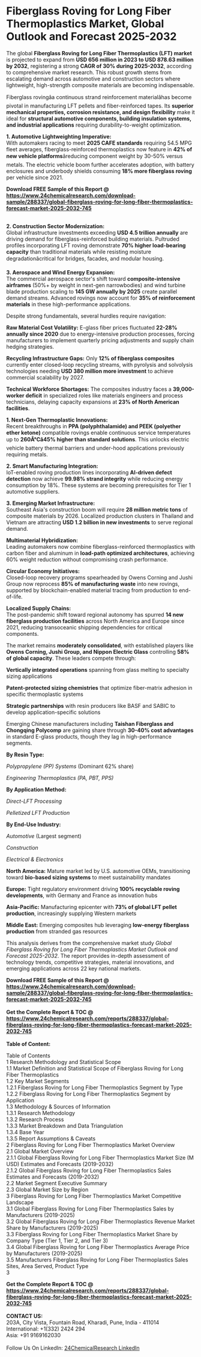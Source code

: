 <h1>Fiberglass Roving for Long Fiber Thermoplastics Market, Global Outlook and Forecast 2025-2032</h1><p>The global <strong>Fiberglass Roving for Long Fiber Thermoplastics (LFT) market</strong> is projected to expand from <strong>USD 656 million in 2023 to USD 878.63 million by 2032</strong>, registering a strong <strong>CAGR of 30% during 2025-2032</strong>, according to comprehensive market research. This robust growth stems from escalating demand across automotive and construction sectors where lightweight, high-strength composite materials are becoming indispensable.</p><p>Fiberglass rovingâa continuous strand reinforcement materialâhas become pivotal in manufacturing LFT pellets and fiber-reinforced tapes. Its <strong>superior mechanical properties, corrosion resistance, and design flexibility</strong> make it ideal for <strong>structural automotive components, building insulation systems, and industrial applications</strong> requiring durability-to-weight optimization.</p><p><strong>1. Automotive Lightweighting Imperative:</strong><br>
With automakers racing to meet <strong>2025 CAFE standards</strong> requiring 54.5 MPG fleet averages, fiberglass-reinforced thermoplastics now feature in <strong>42% of new vehicle platforms</strong>âreducing component weight by 30-50% versus metals. The electric vehicle boom further accelerates adoption, with battery enclosures and underbody shields consuming <strong>18% more fiberglass roving</strong> per vehicle since 2021.</p><div><b>Download FREE Sample of this Report @ 
            <a href="https://www.24chemicalresearch.com/download-sample/288337/global-fiberglass-roving-for-long-fiber-thermoplastics-forecast-market-2025-2032-745">
            https://www.24chemicalresearch.com/download-sample/288337/global-fiberglass-roving-for-long-fiber-thermoplastics-forecast-market-2025-2032-745</a></b></div><br><p><strong>2. Construction Sector Modernization:</strong><br>
Global infrastructure investments exceeding <strong>USD 4.5 trillion annually</strong> are driving demand for fiberglass-reinforced building materials. Pultruded profiles incorporating LFT roving demonstrate <strong>70% higher load-bearing capacity</strong> than traditional materials while resisting moisture degradationâcritical for bridges, facades, and modular housing.</p><p><strong>3. Aerospace and Wind Energy Expansion:</strong><br>
The commercial aerospace sector's shift toward <strong>composite-intensive airframes</strong> (50%+ by weight in next-gen narrowbodies) and wind turbine blade production scaling to <strong>145 GW annually by 2025</strong> create parallel demand streams. Advanced rovings now account for <strong>35% of reinforcement materials</strong> in these high-performance applications.</p><p>Despite strong fundamentals, several hurdles require navigation:</p><p><strong>Raw Material Cost Volatility:</strong> E-glass fiber prices fluctuated <strong>22-28% annually since 2020</strong> due to energy-intensive production processes, forcing manufacturers to implement quarterly pricing adjustments and supply chain hedging strategies.</p><p><strong>Recycling Infrastructure Gaps:</strong> Only <strong>12% of fiberglass composites</strong> currently enter closed-loop recycling streams, with pyrolysis and solvolysis technologies needing <strong>USD 380 million more investment</strong> to achieve commercial scalability by 2027.</p><p><strong>Technical Workforce Shortages:</strong> The composites industry faces a <strong>39,000-worker deficit</strong> in specialized roles like materials engineers and process technicians, delaying capacity expansions at <strong>23% of North American facilities</strong>.</p><p><strong>1. Next-Gen Thermoplastic Innovations:</strong><br>
Recent breakthroughs in <strong>PPA (polyphthalamide) and PEEK (polyether ether ketone)</strong> compatible rovings enable continuous service temperatures up to <strong>260Â°Câ45% higher than standard solutions</strong>. This unlocks electric vehicle battery thermal barriers and under-hood applications previously requiring metals.</p><p><strong>2. Smart Manufacturing Integration:</strong><br>
IoT-enabled roving production lines incorporating <strong>AI-driven defect detection</strong> now achieve <strong>99.98% strand integrity</strong> while reducing energy consumption by 18%. These systems are becoming prerequisites for Tier 1 automotive suppliers.</p><p><strong>3. Emerging Market Infrastructure:</strong><br>
Southeast Asia's construction boom will require <strong>28 million metric tons</strong> of composite materials by 2026. Localized production clusters in Thailand and Vietnam are attracting <strong>USD 1.2 billion in new investments</strong> to serve regional demand.</p><p><strong>Multimaterial Hybridization:</strong><br>
	Leading automakers now combine fiberglass-reinforced thermoplastics with carbon fiber and aluminum in <strong>load-path optimized architectures</strong>, achieving 60% weight reduction without compromising crash performance.</p><p><strong>Circular Economy Initiatives:</strong><br>
	Closed-loop recovery programs spearheaded by Owens Corning and Jushi Group now reprocess <strong>85% of manufacturing waste</strong> into new rovings, supported by blockchain-enabled material tracing from production to end-of-life.</p><p><strong>Localized Supply Chains:</strong><br>
	The post-pandemic shift toward regional autonomy has spurred <strong>14 new fiberglass production facilities</strong> across North America and Europe since 2021, reducing transoceanic shipping dependencies for critical components.</p><p>The market remains <strong>moderately consolidated</strong>, with established players like <strong>Owens Corning, Jushi Group, and Nippon Electric Glass</strong> controlling <strong>58% of global capacity</strong>. These leaders compete through:</p><p><strong>Vertically integrated operations</strong> spanning from glass melting to specialty sizing applications</p><p><strong>Patent-protected sizing chemistries</strong> that optimize fiber-matrix adhesion in specific thermoplastic systems</p><p><strong>Strategic partnerships</strong> with resin producers like BASF and SABIC to develop application-specific solutions</p><p>Emerging Chinese manufacturers including <strong>Taishan Fiberglass and Chongqing Polycomp</strong> are gaining share through <strong>30-40% cost advantages</strong> in standard E-glass products, though they lag in high-performance segments.</p><p><strong>By Resin Type:</strong></p><p><em>Polypropylene (PP) Systems</em> (Dominant 62% share)</p><p><em>Engineering Thermoplastics (PA, PBT, PPS)</em></p><p><strong>By Application Method:</strong></p><p><em>Direct-LFT Processing</em></p><p><em>Pelletized LFT Production</em></p><p><strong>By End-Use Industry:</strong></p><p><em>Automotive</em> (Largest segment)</p><p><em>Construction</em></p><p><em>Electrical &amp; Electronics</em></p><p><strong>North America:</strong> Mature market led by U.S. automotive OEMs, transitioning toward <strong>bio-based sizing systems</strong> to meet sustainability mandates</p><p><strong>Europe:</strong> Tight regulatory environment driving <strong>100% recyclable roving developments</strong>, with Germany and France as innovation hubs</p><p><strong>Asia-Pacific:</strong> Manufacturing epicenter with <strong>73% of global LFT pellet production</strong>, increasingly supplying Western markets</p><p><strong>Middle East:</strong> Emerging composites hub leveraging <strong>low-energy fiberglass production</strong> from stranded gas resources</p><p>This analysis derives from the comprehensive market study <em>Global Fiberglass Roving for Long Fiber Thermoplastics Market Outlook and Forecast 2025-2032</em>. The report provides in-depth assessment of technology trends, competitive strategies, material innovations, and emerging applications across 22 key national markets.</p><div><b>Download FREE Sample of this Report @ 
            <a href="https://www.24chemicalresearch.com/download-sample/288337/global-fiberglass-roving-for-long-fiber-thermoplastics-forecast-market-2025-2032-745">
            https://www.24chemicalresearch.com/download-sample/288337/global-fiberglass-roving-for-long-fiber-thermoplastics-forecast-market-2025-2032-745</a></b></div><br><div><b>Get the Complete Report & TOC @ 
            <a href="https://www.24chemicalresearch.com/reports/288337/global-fiberglass-roving-for-long-fiber-thermoplastics-forecast-market-2025-2032-745">
            https://www.24chemicalresearch.com/reports/288337/global-fiberglass-roving-for-long-fiber-thermoplastics-forecast-market-2025-2032-745</a></b></div><br>
            <b>Table of Content:</b><p>Table of Contents<br />
1 Research Methodology and Statistical Scope<br />
1.1 Market Definition and Statistical Scope of Fiberglass Roving for Long Fiber Thermoplastics<br />
1.2 Key Market Segments<br />
1.2.1 Fiberglass Roving for Long Fiber Thermoplastics Segment by Type<br />
1.2.2 Fiberglass Roving for Long Fiber Thermoplastics Segment by Application<br />
1.3 Methodology & Sources of Information<br />
1.3.1 Research Methodology<br />
1.3.2 Research Process<br />
1.3.3 Market Breakdown and Data Triangulation<br />
1.3.4 Base Year<br />
1.3.5 Report Assumptions & Caveats<br />
2 Fiberglass Roving for Long Fiber Thermoplastics Market Overview<br />
2.1 Global Market Overview<br />
2.1.1 Global Fiberglass Roving for Long Fiber Thermoplastics Market Size (M USD) Estimates and Forecasts (2019-2032)<br />
2.1.2 Global Fiberglass Roving for Long Fiber Thermoplastics Sales Estimates and Forecasts (2019-2032)<br />
2.2 Market Segment Executive Summary<br />
2.3 Global Market Size by Region<br />
3 Fiberglass Roving for Long Fiber Thermoplastics Market Competitive Landscape<br />
3.1 Global Fiberglass Roving for Long Fiber Thermoplastics Sales by Manufacturers (2019-2025)<br />
3.2 Global Fiberglass Roving for Long Fiber Thermoplastics Revenue Market Share by Manufacturers (2019-2025)<br />
3.3 Fiberglass Roving for Long Fiber Thermoplastics Market Share by Company Type (Tier 1, Tier 2, and Tier 3)<br />
3.4 Global Fiberglass Roving for Long Fiber Thermoplastics Average Price by Manufacturers (2019-2025)<br />
3.5 Manufacturers Fiberglass Roving for Long Fiber Thermoplastics Sales Sites, Area Served, Product Type<br />
3</p><div><b>Get the Complete Report & TOC @ 
            <a href="https://www.24chemicalresearch.com/reports/288337/global-fiberglass-roving-for-long-fiber-thermoplastics-forecast-market-2025-2032-745">
            https://www.24chemicalresearch.com/reports/288337/global-fiberglass-roving-for-long-fiber-thermoplastics-forecast-market-2025-2032-745</a></b></div><br><b>CONTACT US:</b><br>
            203A, City Vista, Fountain Road, Kharadi, Pune, India - 411014<br>
            International: +1(332) 2424 294<br>
            Asia: +91 9169162030 <br><br>
            Follow Us On LinkedIn: <a href="https://www.linkedin.com/company/24chemicalresearch/">24ChemicalResearch LinkedIn</a>